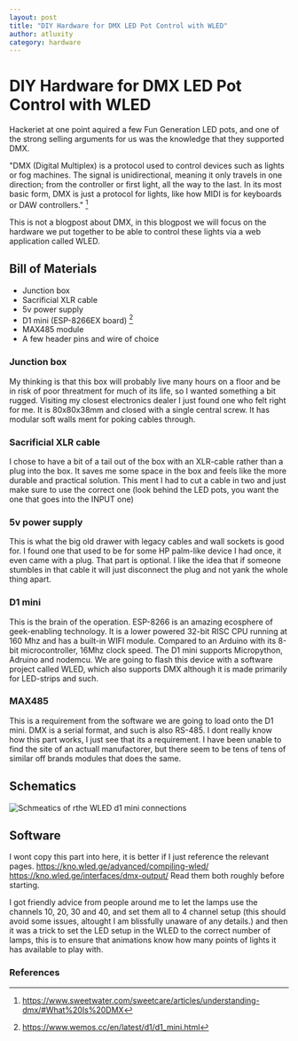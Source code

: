 ```yaml
---
layout: post
title: "DIY Hardware for DMX LED Pot Control with WLED"
author: atluxity
category: hardware
---
```

# DIY Hardware for DMX LED Pot Control with WLED
Hackeriet at one point aquired a few Fun Generation LED pots, and one of the strong selling arguments for us was the knowledge that they supported DMX.

"DMX (Digital Multiplex) is a protocol used to control devices such as lights or fog machines. The signal is unidirectional, meaning it only travels in one direction; from the controller or first light, all the way to the last. In its most basic form, DMX is just a protocol for lights, like how MIDI is for keyboards or DAW controllers." [^1] 

This is not a blogpost about DMX, in this blogpost we will focus on the hardware we put together to be able to control these lights via a web application called WLED.

## Bill of Materials

 - Junction box
 - Sacrificial XLR cable
 - 5v power supply
 - D1 mini (ESP-8266EX board) [^2]
 - MAX485 module
 - A few header pins and wire of choice


### Junction box

My thinking is that this box will probably live many hours on a floor and be in risk of poor threatment for much of its life, so I wanted something a bit rugged. Visiting my closest electronics dealer I just found one who felt right for me. It is 80x80x38mm and closed with a single central screw. It has modular soft walls ment for poking cables through.

### Sacrificial XLR cable

I chose to have a bit of a tail out of the box with an XLR-cable rather than a plug into the box. It saves me some space in the box and feels like the more durable and practical solution. This ment I had to cut a cable in two and just make sure to use the correct one (look behind the LED pots, you want the one that goes into the INPUT one)

### 5v power supply

This is what the big old drawer with legacy cables and wall sockets is good for. I found one that used to be for some HP palm-like device I had once, it even came with a plug. That part is optional. I like the idea that if someone stumbles in that cable it will just disconnect the plug and not yank the whole thing apart.

### D1 mini

This is the brain of the operation. ESP-8266 is an amazing ecosphere of geek-enabling technology. It is a lower powered 32-bit RISC CPU running at 160 Mhz and has a built-in WIFI module. Compared to an Arduino with its 8-bit microcontroller, 16Mhz clock speed. The D1 mini supports Micropython, Adruino and nodemcu. We are going to flash this device with a software project called WLED, which also supports DMX although it is made primarily for LED-strips and such.

### MAX485

This is a requirement from the software we are going to load onto the D1 mini. DMX is a serial format, and such is also RS-485. I dont really know how this part works, I just see that its a requirement. I have been unable to find the site of an actuall manufactorer, but there seem to be tens of tens of similar off brands modules that does the same.

## Schematics

![Schmeatics of rthe WLED d1 mini connections](https://blog.hackeriet.no/images/wled-d1-mini-schematic.png)

## Software


I wont copy this part into here, it is better if I just reference the relevant pages.
https://kno.wled.ge/advanced/compiling-wled/
https://kno.wled.ge/interfaces/dmx-output/
Read them both roughly before starting.

I got friendly advice from people around me to let the lamps use the channels 10, 20, 30 and 40, and set them all to 4 channel setup (this should avoid some issues, altought I am blissfully unaware of any details.) and then it was a trick to set the LED setup in the WLED to the correct number of lamps, this is to ensure that animations know how many points of lights it has available to play with.

### References
[^1]: https://www.sweetwater.com/sweetcare/articles/understanding-dmx/#What%20Is%20DMX

[^2]: https://www.wemos.cc/en/latest/d1/d1_mini.html
